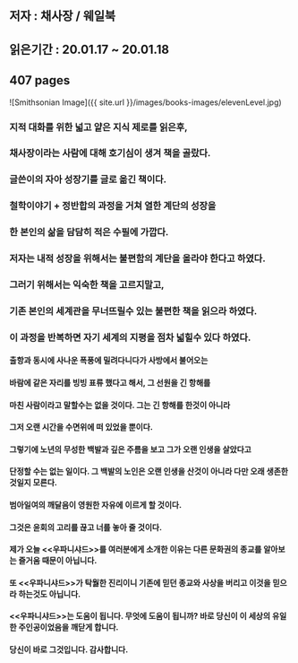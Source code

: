 ## 저자 : 채사장 / 웨일북

## 읽은기간 : 20.01.17 ~ 20.01.18

## 407 pages

![Smithsonian Image]({{ site.url }}/images/books-images/elevenLevel.jpg)

### 지적 대화를 위한 넓고 얕은 지식 제로를 읽은후,

### 채사장이라는 사람에 대해 호기심이 생겨 책을 골랐다.

### 글쓴이의 자아 성장기를 글로 옮긴 책이다.

### 철학이야기 + 정반합의 과정을 거쳐 열한 계단의 성장을

### 한 본인의 삶을 담담히 적은 수필에 가깝다.

### 저자는 내적 성장을 위해서는 불편함의 계단을 올라야 한다고 하였다.

### 그러기 위해서는 익숙한 책을 고르지말고,

### 기존 본인의 세계관을 무너뜨릴수 있는 불편한 책을 읽으라 하였다.

### 이 과정을 반복하면 자기 세계의 지평을 점차 넓힐수 있다 하였다.

#### 출항과 동시에 사나운 폭풍에 밀려다니다가 사방에서 불어오는

#### 바람에 같은 자리를 빙빙 표류 했다고 해서, 그 선원을 긴 항해를

#### 마친 사람이라고 말할수는 없을 것이다. 그는 긴 항해를 한것이 아니라

#### 그저 오랜 시간을 수면위에 떠 있었을 뿐이다.

#### 그렇기에 노년의 무성한 백발과 깊은 주름을 보고 그가 오랜 인생을 살았다고

#### 단정할 수는 없는 일이다. 그 백발의 노인은 오랜 인생을 산것이 아니라 다만 오래 생존한 것일지 모른다.

#### 범아일여의 깨달음이 영원한 자유에 이르게 할 것이다.

#### 그것은 윤회의 고리를 끊고 너를 놓아 줄 것이다.

#### 제가 오늘 <<우파니샤드>>를 여러분에게 소개한 이유는 다른 문화권의 종교를 알아보는 즐거움 때문이 아닙니다.

#### 또 <<우파니샤드>>가 탁웛한 진리이니 기존에 믿던 종교와 사상을 버리고 이것을 믿으라 하는것도 아닙니다.

#### <<우파니샤드>>는 도움이 됩니다. 무엇에 도움이 됩니까? 바로 당신이 이 세상의 유일한 주인공이었음을 깨닫게 합니다.

#### 당신이 바로 그것입니다. 감사합니다.

